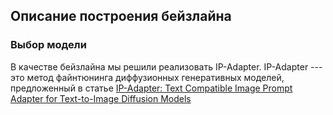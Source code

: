 ## Описание построения бейзлайна

### Выбор модели

В качестве бейзлайна мы решили реализовать IP-Adapter. IP-Adapter --- это метод файнтюнинга диффузионных генеративных моделей, 
предложенный в статье [IP-Adapter: Text Compatible Image Prompt Adapter for
Text-to-Image Diffusion Models](https://arxiv.org/pdf/2308.06721)
